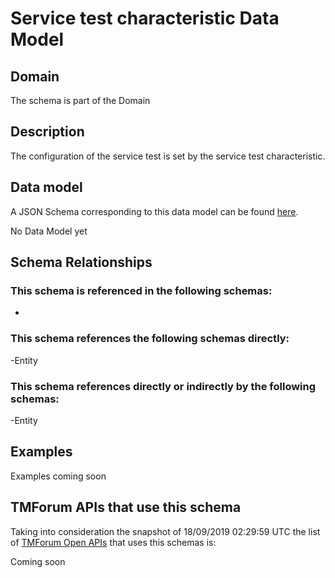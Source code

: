 # Service test characteristic Data Model

## Domain

The  schema is part of the  Domain

## Description

The configuration of the service test is set by the service test characteristic.

## Data model

A JSON Schema corresponding to this data model can be found
[here](https://github.com/tmforum-rand/schemas/blob/master/Service/ServiceTestCharacteristic.schema.json).

No Data Model yet

## Schema Relationships

### This schema is referenced in the following schemas:

-

### This schema references the following schemas directly:

-Entity

### This schema references directly or indirectly by the following schemas:

-Entity



## Examples

Examples coming soon

## TMForum APIs that use this schema

Taking into consideration the snapshot of 18/09/2019 02:29:59 UTC the list of [TMForum Open APIs](https://www.tmforum.org/open-apis/) that uses this schemas is:

Coming soon